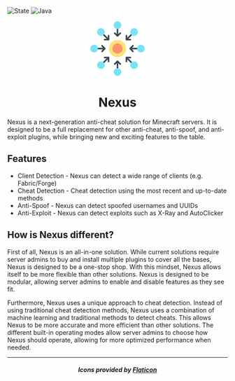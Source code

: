 ![State](https://img.shields.io/badge/State-ALPHA-red?style=for-the-badge)
![Java](https://img.shields.io/badge/Java-16-%233e7fa8?logo=java&style=for-the-badge)

<p align="center">
    <img width="128" height="128" src="img/nexus.png" />
</p>

<h1 align="center">Nexus</h1>

Nexus is a next-generation anti-cheat solution for Minecraft servers. It is designed to be
a full replacement for other anti-cheat, anti-spoof, and anti-exploit plugins, while bringing
new and exciting features to the table.

## Features

- Client Detection - Nexus can detect a wide range of clients (e.g. Fabric/Forge)
- Cheat Detection - Cheat detection using the most recent and up-to-date methods
- Anti-Spoof - Nexus can detect spoofed usernames and UUIDs
- Anti-Exploit - Nexus can detect exploits such as X-Ray and AutoClicker

## How is Nexus different?

First of all, Nexus is an all-in-one solution. While current solutions require server admins
to buy and install multiple plugins to cover all the bases, Nexus is designed to be a
one-stop shop. With this mindset, Nexus allows itself to be more flexible than other solutions. Nexus
is designed to be modular, allowing server admins to enable and disable features as they
see fit. 

Furthermore, Nexus uses a unique approach to cheat detection. Instead of using traditional
cheat detection methods, Nexus uses a combination of machine learning and traditional
methods to detect cheats. This allows Nexus to be more accurate and more efficient than
other solutions. The different built-in operating modes allow server admins to choose
how Nexus should operate, allowing for more optimized performance when needed.

---

<h5 align="center">Icons provided by <a href="https://www.flaticon.com/">Flaticon</a></h5>